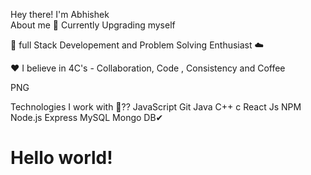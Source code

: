 Hey there! I'm Abhishek        
About me
🔭 Currently Upgrading myself

🌱 full Stack Developement and Problem Solving Enthusiast ☁️

❤️ I believe in 4C's - Collaboration, Code , Consistency and Coffee

PNG

Technologies I work with 🤔??
JavaScript
Git
Java
C++
c
React Js
NPM
Node.js
Express
MySQL
Mongo DB✔
<h1>Hello world!</h1>

